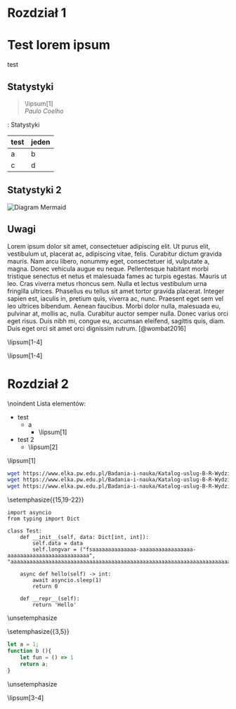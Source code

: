 # Rozdział 1

# Test lorem ipsum

test

## Statystyki

> \lipsum[1]  
> _Paulo Coelho_

: Statystyki

| test | jeden | 
|------|-------|
| a    |   b   |  c
| c    |   d   |  f


## Statystyki 2

![Diagram Mermaid](https://mermaid.ink/img/eyJjb2RlIjoiZ3JhcGggVERcbiAgICBBW0NocmlzdG1hc10gLS0-fEdldCBtb25leXwgQihHbyBzaG9wcGluZylcbiAgICBCIC0tPiBDe0xldCBtZSB0aGlua31cbiAgICBDIC0tPnxPbmV8IERbTGFwdG9wXVxuICAgIEMgLS0-fFR3b3wgRVtpUGhvbmVdXG4gICAgQyAtLT58VGhyZWV8IEZbQ2FyXVxuICAiLCJtZXJtYWlkIjp7InRoZW1lIjoiZGFyayJ9LCJ1cGRhdGVFZGl0b3IiOmZhbHNlLCJhdXRvU3luYyI6dHJ1ZSwidXBkYXRlRGlhZ3JhbSI6ZmFsc2V9)

## Uwagi

Lorem ipsum dolor sit amet, consectetuer adipiscing elit. Ut purus elit, vestibulum
ut, placerat ac, adipiscing vitae, felis. Curabitur dictum gravida mauris. Nam arcu libero,
nonummy eget, consectetuer id, vulputate a, magna. Donec vehicula augue eu neque.
Pellentesque habitant morbi tristique senectus et netus et malesuada fames ac turpis
egestas. Mauris ut leo. Cras viverra metus rhoncus sem. Nulla et lectus vestibulum urna
fringilla ultrices. Phasellus eu tellus sit amet tortor gravida placerat. Integer sapien est,
iaculis in, pretium quis, viverra ac, nunc. Praesent eget sem vel leo ultrices bibendum.
Aenean faucibus. Morbi dolor nulla, malesuada eu, pulvinar at, mollis ac, nulla. Curabitur
auctor semper nulla. Donec varius orci eget risus. Duis nibh mi, congue eu, accumsan
eleifend, sagittis quis, diam. Duis eget orci sit amet orci dignissim rutrum. [@wombat2016]

\lipsum[1-4]


\lipsum[1-4]


# Rozdział 2

\noindent
Lista elementów:  

- test
    - a
        - \lipsum[1]
- test 2
    - \lipsum[2]

\lipsum[1]

```bash
wget https://www.elka.pw.edu.pl/Badania-i-nauka/Katalog-uslug-B-R-Wydzialu-Elektroniki-i-Technik-Informacyjnych-PW
wget https://www.elka.pw.edu.pl/Badania-i-nauka/Katalog-uslug-B-R-Wydzialu-Elektroniki-i-Technik-Informacyjnych-PW
wget https://www.elka.pw.edu.pl/Badania-i-nauka/Katalog-uslug-B-R-Wydzialu-Elektroniki-i-Technik-Informacyjnych-PW
```

\setemphasize{{15,19-22}}
```{.python .numberLines startFrom=13}
import asyncio
from typing import Dict

class Test:
    def __init__(self, data: Dict[int, int]):
        self.data = data
        self.longvar = ("fsaaaaaaaaaaaaaa-aaaaaaaaaaaaaaaaa-aaaaaaaaaaaaaaaaaaaaaaaaaa", "aaaaaaaaaaaaaaaaaaaaaaaaaaaaaaaaaaaaaaaaaaaaaaaaaaaaaaaaaaaaaaaaaaaaaaaaaaaaaaaaaaaaaaaa")
        
    async def hello(self) -> int:
        await asyncio.sleep(1)
        return 0
        
    def __repr__(self):
        return 'Hello'
```
\unsetemphasize


\setemphasize{{3,5}}
```javascript
let a = 1;
function b (){
    let fun = () => 1 
    return a;
}
```
\unsetemphasize

\lipsum[3-4]
